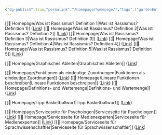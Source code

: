 ```yaml
---
{"dg-publish":true,"permalink":"/homepage/homepage/","tags":["gardenEntry"]}
---
```


[[🛜 Homepage/Was ist Rassismus? Definition 1\|Was ist Rassismus? Definition 1]] ([Link](https://unterricht-mit-haj.netlify.app/homepage/was-ist-rassismus-definition-1/))
[[🛜 Homepage/Was ist Rassismus? Definition 2\|Was ist Rassismus? Definition 2]] ([Link](https://unterricht-mit-haj.netlify.app/homepage/was-ist-rassismus-definition-2/))
[[🛜 Homepage/Was ist Rassismus? Definition 3\|Was ist Rassismus? Definition 3]] ([Link](https://unterricht-mit-haj.netlify.app/homepage/was-ist-rassismus-definition-3/))
[[🛜 Homepage/Was ist Rassismus? Definition 4\|Was ist Rassismus? Definition 4]] ([Link](https://unterricht-mit-haj.netlify.app/homepage/was-ist-rassismus-definition-4/))
[[🛜 Homepage/Was ist Rassismus? Definition 5\|Was ist Rassismus? Definition 5]] ([Link](https://unterricht-mit-haj.netlify.app/homepage/was-ist-rassismus-definition-5/))

[[🛜 Homepage/Graphisches Ableiten\|Graphisches Ableiten]] ([Link](https://unterricht-mit-haj.netlify.app/homepage/graphisches-ableiten/))

[[🛜 Homepage/Funktionen als eindeutige Zuordnungen\|Funktionen als eindeutige Zuordnungen]] ([Link](https://unterricht-mit-haj.netlify.app/homepage/funktionen-als-eindeutige-zuordnungen))
[[🛜 Homepage/Lineare Funktionen beschreiben\|Lineare Funktionen beschreiben]] ([Link](https://unterricht-mit-haj.netlify.app/homepage/lineare-funktionen-beschreiben))
[[🛜 Homepage/Definitions- und Wertemenge\|Definitions- und Wertemenge]] ([Link](https://unterricht-mit-haj.netlify.app/homepage/definitions-und-wertemenge/))

[[🛜 Homepage/Tipp Basketballwurf\|Tipp Basketballwurf]] ([Link](https://unterricht-mit-haj.netlify.app/tipp-basketballwurf/))

[[🛜 Homepage/Serviceseite für Psychologen\|Serviceseite für Psychologen]] ([Link](https://unterricht-mit-haj.netlify.app/homepage/serviceseite-fuer-psychologen/))
[[🛜 Homepage/Serviceseite für Medienexperten\|Serviceseite für Medienexperten]] ([Link](https://unterricht-mit-haj.netlify.app/homepage/serviceseite-fuer-medienexperten/))
[[🛜 Homepage/Serviceseite für Sprachwissenschaftler\|Serviceseite für Sprachwissenschaftler]] ([Link](https://unterricht-mit-haj.netlify.app/homepage/serviceseite-fuer-sprachwissenschaftler/))
